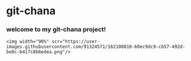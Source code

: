 # git-chana

### welcome to my git-chana project!

```
<img width="90%" scr="https://user-images.githubusercontent.com/91324571/162100810-60ec9dc9-cb57-492d-be8c-b417c8b6edea.png"/>
```
